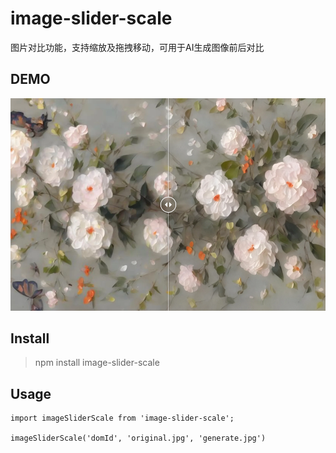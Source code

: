 # image-slider-scale
图片对比功能，支持缩放及拖拽移动，可用于AI生成图像前后对比

## DEMO
![](demo.jpg)

## Install
> npm install image-slider-scale

## Usage
```
import imageSliderScale from 'image-slider-scale';

imageSliderScale('domId', 'original.jpg', 'generate.jpg')
``` 